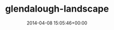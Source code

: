 ---
title:		"glendalough-landscape"
type:		"photos"
mediatype:		"upload"
description:		"TBC"
date:		"2014-04-08 15:05:46+00:00"
album:		"landscapes"
filename:		"glendalough-landscape.md"
series:		""
cl_public_id:		"landscapes/glendalough-landscape"
cl_version:		1497004696
format:		"tiff"
bytes:		6547564
width:		2158
height:		1440
colours:
- "#715747"
- "#CEDBE2"
- "#736045"
- "#413521"
- "#443226"
- "#7F746B"
- "#6C7C6E"
- "#6E7281"
- "#C5BAB0"
- "#74858A"
- "#282D1A"
- "#263422"
- "#413B37"
- "#818471"
- "#ADB2BE"
- "#3B4641"
- "#5B7886"
- "#AFBBB0"
- "#B9BCAA"
- "#3E3F46"
- "#BBA37D"
- "#5D6847"
- "#74704A"
exposure_mode:		"Auto"
program:		"Aperture-priority AE"
aperture:		"2.0"
focal_length:		"50.0 mm"
iso:		"200"
shutter_speed:		"1/2500"
metering:		"Multi-segment"
flash:		"Off, Did not fire"
white_balance:		"Custom"
colour_temp:		"5400"
has_crop:		"false"
orientation:		"Horizontal (normal)"
camera_model:		"NIKON D800"
lens_info:		"0mm f/0"
artist:		"No artist info"
x_resolution:		"300"
y_resolution:		"300"
---